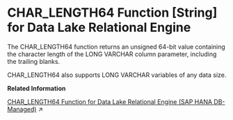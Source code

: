 <!-- loioa53c545784f21015bc94cb2f1bd99abc -->

# CHAR\_LENGTH64 Function \[String\] for Data Lake Relational Engine

The CHAR\_LENGTH64 function returns an unsigned 64-bit value containing the character length of the LONG VARCHAR column parameter, including the trailing blanks.



CHAR\_LENGTH64 also supports LONG VARCHAR variables of any data size.

**Related Information**  


[CHAR_LENGTH64 Function for Data Lake Relational Engine (SAP HANA DB-Managed)](https://help.sap.com/viewer/a898e08b84f21015969fa437e89860c8/2023_1_QRC/en-US/54f22f3b7acb49fca9ddb750176b9c0b.html "The CHAR_LENGTH64 function returns an unsigned 64-bit value containing the character length of the LONG VARCHAR column parameter, including the trailing blanks.") :arrow_upper_right:

